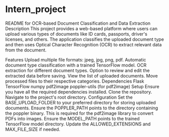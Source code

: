 # Intern_project

README for OCR-based Document Classification and Data Extraction
Description
This project provides a web-based platform where users can upload various types of documents like ID cards, passports, driver's licenses, and others. The application classifies the uploaded document type and then uses Optical Character Recognition (OCR) to extract relevant data from the document.

Features
Upload multiple file formats: jpeg, jpg, png, pdf.
Automatic document type classification with a trained TensorFlow model.
OCR extraction for different document types.
Option to review and edit the extracted data before saving.
View the list of uploaded documents.
Move processed files to their respective categories.
Dependencies
Flask
TensorFlow
numpy
pdf2image
poppler-utils (for pdf2image)
Setup
Ensure you have all the required dependencies installed.
Clone the repository.
Navigate to the project's root directory.
Configuration
Set the BASE_UPLOAD_FOLDER to your preferred directory for storing uploaded documents.
Ensure the POPPLER_PATH points to the directory containing the poppler binary. This is required for the pdf2image library to convert PDFs into images.
Ensure the MODEL_PATH points to the trained TensorFlow model directory.
Update the ALLOWED_EXTENSIONS and MAX_FILE_SIZE if needed.
